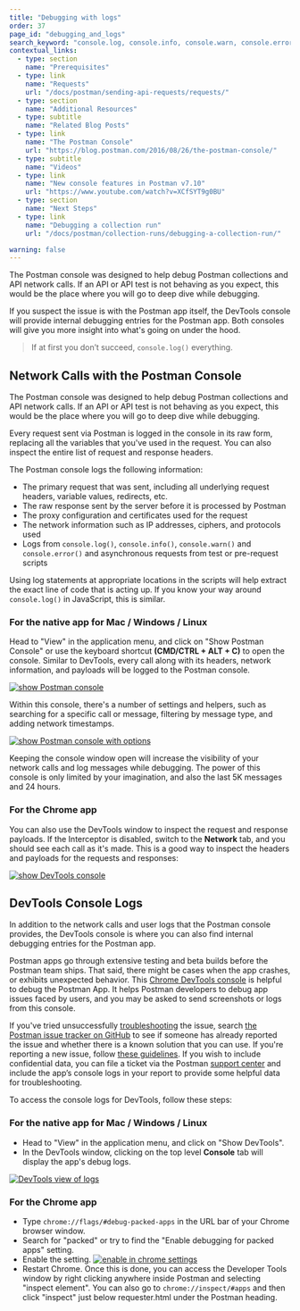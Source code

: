 ```yaml
---
title: "Debugging with logs"
order: 37
page_id: "debugging_and_logs"
search_keyword: "console.log, console.info, console.warn, console.error"
contextual_links:
  - type: section
    name: "Prerequisites"
  - type: link
    name: "Requests"
    url: "/docs/postman/sending-api-requests/requests/"
  - type: section
    name: "Additional Resources"
  - type: subtitle
    name: "Related Blog Posts"
  - type: link
    name: "The Postman Console"
    url: "https://blog.postman.com/2016/08/26/the-postman-console/"
  - type: subtitle
    name: "Videos"
  - type: link
    name: "New console features in Postman v7.10"
    url: "https://www.youtube.com/watch?v=XCfSYT9g0BU"
  - type: section
    name: "Next Steps"
  - type: link
    name: "Debugging a collection run"
    url: "/docs/postman/collection-runs/debugging-a-collection-run/"

warning: false
---
```


The Postman console was designed to help debug Postman collections and API network calls. If an API or API test is not behaving as you expect, this would be the place where you will go to deep dive while debugging.

If you suspect the issue is with the Postman app itself, the DevTools console will provide internal debugging entries for the Postman app. Both consoles will give you more insight into what's going on under the hood.

> If at first you don’t succeed, `console.log()` everything.

## Network Calls with the Postman Console

The Postman console was designed to help debug Postman collections and API network calls. If an API or API test is not behaving as you expect, this would be the place where you will go to deep dive while debugging.

Every request sent via Postman is logged in the console in its raw form, replacing all the variables that you've used in the request. You can also inspect the entire list of request and response headers.

The Postman console logs the following information:

- The primary request that was sent, including all underlying request headers, variable values, redirects, etc.
- The raw response sent by the server before it is processed by Postman
- The proxy configuration and certificates used for the request
- The network information such as IP addresses, ciphers, and protocols used
- Logs from `console.log()`, `console.info()`, `console.warn()` and `console.error()` and asynchronous requests from test or pre-request scripts

Using log statements at appropriate locations in the scripts will help extract the exact line of code that is acting up. If you know your way around `console.log()` in JavaScript, this is similar.

### For the native app for Mac / Windows / Linux

Head to "View" in the application menu, and click on "Show Postman Console" or use the keyboard shortcut **(CMD/CTRL + ALT + C)** to open the console. Similar to DevTools, every call along with its headers, network information, and payloads will be logged to the Postman console.

[![show Postman console](https://i.imgur.com/mgYGETI.png)](https://i.imgur.com/mgYGETI.png)

Within this console, there's a number of settings and helpers, such as searching for a specific call or message, filtering by message type, and adding network timestamps.

[![show Postman console with options](https://i.imgur.com/R31CZwK.png)](https://i.imgur.com/R31CZwK.png)

Keeping the console window open will increase the visibility of your network calls and log messages while debugging. The power of this console is only limited by your imagination, and also the last 5K messages and 24 hours.

### For the Chrome app

You can also use the DevTools window to inspect the request and response payloads. If the Interceptor is disabled, switch to the **Network** tab, and you should see each call as it's made. This is a good way to inspect the headers and payloads for the requests and responses:

[![show DevTools console](https://assets.postman.com/postman-docs/errors-network.png)](https://assets.postman.com/postman-docs/errors-network.png)

## DevTools Console Logs

In addition to the network calls and user logs that the Postman console provides, the DevTools console is where you can also find internal debugging entries for the Postman app.

Postman apps go through extensive testing and beta builds before the Postman team ships. That said, there might be cases when the app crashes, or exhibits unexpected behavior. This [Chrome DevTools console](https://developer.chrome.com/devtools) is helpful to debug the Postman App. It helps Postman developers to debug app issues faced by users, and you may be asked to send screenshots or logs from this console.

If you've tried unsuccessfully [troubleshooting](/docs/postman/sending-api-requests/troubleshooting-api-requests/) the issue, search [the Postman issue tracker on GitHub](https://github.com/postmanlabs/postman-app-support/issues) to see if someone has already reported the issue and whether there is a known solution that you can use. If you're reporting a new issue, follow [these guidelines](https://github.com/postmanlabs/postman-app-support#user-content-guidelines-for-reporting-issues). If you wish to include confidential data, you can file a ticket via the Postman [support center](https://www.postman.com/support) and include the app’s console logs in your report to provide some helpful data for troubleshooting.

To access the console logs for DevTools, follow these steps:

### For the native app for Mac / Windows / Linux

- Head to "View" in the application menu, and click on "Show DevTools".
- In the DevTools window, clicking on the top level **Console** tab will display the app's debug logs.

[![DevTools view of logs](https://assets.postman.com/postman-docs/errors-console.png)](https://assets.postman.com/postman-docs/errors-console.png)

### For the Chrome app

- Type `chrome://flags/#debug-packed-apps` in the URL bar of your Chrome browser window.
- Search for "packed" or try to find the "Enable debugging for packed apps" setting.
- Enable the setting.
  [![enable in chrome settings](https://assets.postman.com/postman-docs/flags.png)](https://assets.postman.com/postman-docs/flags.png)
- Restart Chrome. Once this is done, you can access the Developer Tools window by right clicking anywhere inside Postman and selecting "inspect element". You can also go to `chrome://inspect/#apps` and then click "inspect" just below requester.html under the Postman heading.
